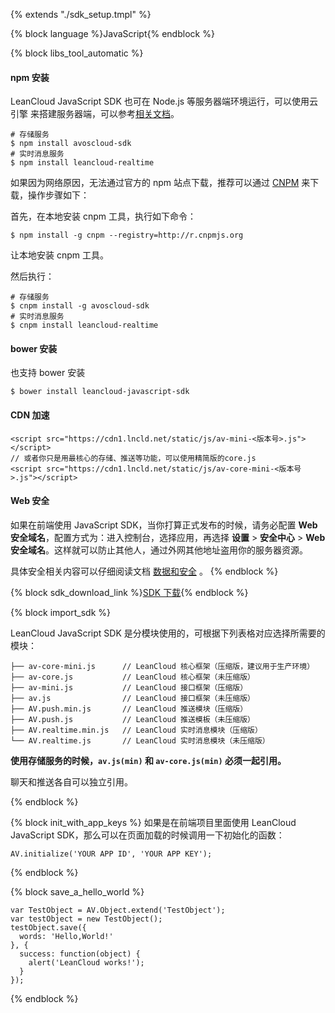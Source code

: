 {% extends "./sdk_setup.tmpl" %}

{% block language %}JavaScript{% endblock %} 

{% block libs_tool_automatic %}

#### npm 安装

LeanCloud JavaScript SDK 也可在 Node.js 等服务器端环境运行，可以使用云引擎 来搭建服务器端，可以参考[相关文档](https://leancloud.cn/docs/leanengine_guide-node.html)。

```
# 存储服务
$ npm install avoscloud-sdk
# 实时消息服务
$ npm install leancloud-realtime
```
如果因为网络原因，无法通过官方的 npm 站点下载，推荐可以通过 [CNPM](https://cnpmjs.org/) 来下载，操作步骤如下：

首先，在本地安装 cnpm 工具，执行如下命令：

```
$ npm install -g cnpm --registry=http://r.cnpmjs.org
```
让本地安装 cnpm 工具。

然后执行：

```
# 存储服务
$ cnpm install -g avoscloud-sdk 
# 实时消息服务
$ cnpm install leancloud-realtime
```

#### bower 安装

也支持 bower 安装

```
$ bower install leancloud-javascript-sdk
```

#### CDN 加速

```
<script src="https://cdn1.lncld.net/static/js/av-mini-<版本号>.js"></script>
// 或者你只是用最核心的存储、推送等功能，可以使用精简版的core.js
<script src="https://cdn1.lncld.net/static/js/av-core-mini-<版本号>.js"></script>
```

#### Web 安全

如果在前端使用 JavaScript SDK，当你打算正式发布的时候，请务必配置 **Web 安全域名**，配置方式为：进入控制台，选择应用，再选择 **设置** > **安全中心** > **Web 安全域名**。这样就可以防止其他人，通过外网其他地址盗用你的服务器资源。

具体安全相关内容可以仔细阅读文档 [数据和安全](data_security.html) 。
{% endblock %}

{% block sdk_download_link %}[SDK 下载](sdk_down.html){% endblock %}

{% block import_sdk %}

LeanCloud JavaScript SDK 是分模块使用的，可根据下列表格对应选择所需要的模块：

```
├── av-core-mini.js      // LeanCloud 核心框架（压缩版，建议用于生产环境）
├── av-core.js           // LeanCloud 核心框架（未压缩版）
├── av-mini.js           // LeanCloud 接口框架（压缩版）
├── av.js                // LeanCloud 接口框架（未压缩版）
├── AV.push.min.js       // LeanCloud 推送模块（压缩版）
├── AV.push.js           // LeanCloud 推送模板（未压缩版）
├── AV.realtime.min.js   // LeanCloud 实时消息模块（压缩版）
└── AV.realtime.js       // LeanCloud 实时消息模块（未压缩版）
```
**使用存储服务的时候，`av.js(min)` 和 `av-core.js(min)`  必须一起引用。**

聊天和推送各自可以独立引用。

{% endblock %}

{% block init_with_app_keys %}
如果是在前端项目里面使用 LeanCloud JavaScript SDK，那么可以在页面加载的时候调用一下初始化的函数：

```化参数依次为 AppId, AppKey
AV.initialize('YOUR APP ID', 'YOUR APP KEY');
```

{% endblock %}

{% block save_a_hello_world %}

```
var TestObject = AV.Object.extend('TestObject');
var testObject = new TestObject();
testObject.save({
  words: 'Hello,World!'
}, {
  success: function(object) {
    alert('LeanCloud works!');
  }
});
```
{% endblock %}